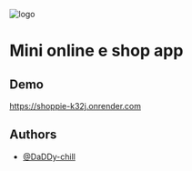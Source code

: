 ![logo](https://github.com/who-0/shoppie/assets/56252622/bb8a339d-4ce5-4313-a99c-6a198b0e9ef9)

# Mini online e shop app


## Demo

https://shoppie-k32j.onrender.com



## Authors

- [@DaDDy-chill](https://www.github.com/daddy-chilll)

